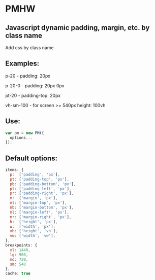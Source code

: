 # PMHW
## Javascript dynamic padding, margin, etc. by class name
Add css by class name

## Examples:
p-20 - padding: 20px

p-20-0 - padding: 20px 0px

pt-20 - padding-top: 20px

vh-sm-100 - for screen >= 540px height: 100vh

## Use:
```javascript
var pm = new PM({
  options...
});
```

## Default options:
```javascript
items: {
  p:  ['padding', 'px'],
  pt: ['padding-top', 'px'],
  pb: ['padding-bottom', 'px'],
  pl: ['padding-left', 'px'],
  pr: ['padding-right', 'px'],
  m:  ['margin', 'px'],
  mt: ['margin-top', 'px'],
  mb: ['margin-bottom', 'px'],
  ml: ['margin-left', 'px'],
  mr: ['margin-right', 'px'],
  h:  ['height', 'px'],
  w:  ['width', 'px'],
  vh: ['height', 'vh'],
  vw: ['width', 'vw'],
},
breakpoints: {
  xl: 1440,
  lg: 960,
  md: 720,
  sm: 540
},
cache: true
```

